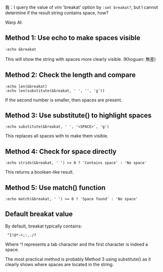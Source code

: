 我：I query the value of vim 'breakat' option by `:set breakat?`, but I cannot
determine if the result string contains space, how?

Warp AI:

## Method 1: Use echo to make spaces visible
```
:echo &breakat
```
This will show the string with spaces more clearly visible. (Khoguan: 無差)

## Method 2: Check the length and compare
```
:echo len(&breakat)
:echo len(substitute(&breakat, ' ', '', 'g'))
```
If the second number is smaller, then spaces are present.

## Method 3: Use substitute() to highlight spaces
```
:echo substitute(&breakat, ' ', '<SPACE>', 'g')
```
This replaces all spaces with <SPACE> to make them visible.

## Method 4: Check for space directly
```
:echo stridx(&breakat, ' ') >= 0 ? 'Contains space' : 'No space'
```
This returns a boolean-like result.

## Method 5: Use match() function
```
:echo match(&breakat, ' ') >= 0 ? 'Space found' : 'No space'
```

## Default breakat value
By default, breakat typically contains:
```
 ^I!@*-+;:,./?
```
Where ^I represents a tab character and the first character is indeed a space.

The most practical method is probably Method 3 using substitute() as it clearly
shows where spaces are located in the string.
